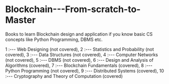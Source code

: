 # Blockchain---From-scratch-to-Master
Books to learn Blockchain design and application if you know basic CS concepts like Python Programming, DBMS etc.


1  :---  Web Designing (not covered),
2  :---  Statistics and Probability (not covered),
3  :---  Data Structures (not covered),
4  :---  Computer Networks (not covered),
5  :---  DBMS (not covered),
6  :---  Design and Analysis of Algorithms (covered),
7  :---  Blockchain Fundamentals (covered),
8  :---  Python Programming (not covered),
9  :---  Distributed Systems (covered),
10 :---  Cryptography and Theory of Computation (covered)
